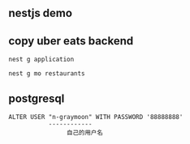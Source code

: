 ## nestjs demo

## copy uber eats backend

```shell
nest g application
```

```shell
nest g mo restaurants
```


## postgresql

```shell
ALTER USER "n-graymoon" WITH PASSWORD '88888888'
           ------------
                自己的用户名

```